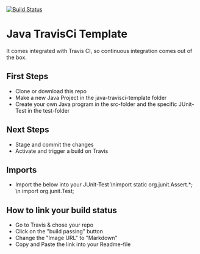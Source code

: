 [![Build Status](https://travis-ci.com/JLFrick/java-travisci-template.svg?branch=master)](https://travis-ci.com/JLFrick/java-travisci-template)
# Java TravisCi Template

It comes integrated with Travis CI, so continuous integration comes out of the box.

## First Steps
- Clone or download this repo
- Make a new Java Project in the java-travisci-template folder
- Create your own Java program in the src-folder and the specific JUnit-Test in the test-folder

## Next Steps
- Stage and commit the changes
- Activate and trigger a build on Travis

## Imports
- Import the below into your JUnit-Test \nimport static org.junit.Assert.*; \n import org.junit.Test;
## How to link your build status
- Go to Travis & chose your repo
- Click on the "build passing" button
- Change the "Image URL" to "Markdown"
- Copy and Paste the link into your Readme-file
